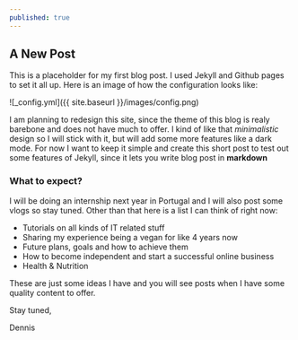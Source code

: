 ```yaml
---
published: true
---
```

## A New Post
This is a placeholder for my first blog post. I used Jekyll and Github pages to set it all up. Here is an image of how the configuration looks like:

![_config.yml]({{ site.baseurl }}/images/config.png)

I am planning to redesign this site, since the theme of this blog is realy barebone and does not have much to offer. I kind of like that _minimalistic_ design so I will stick with it, but will add some more features like a dark mode. For now I want to keep it simple and create this short post to test out some features of Jekyll, since it lets you write blog post in **markdown**
### What to expect?

I will be doing an internship next year in Portugal and I will also post some vlogs so stay tuned.
Other than that here is a list I can think of right now:

- Tutorials on all kinds of IT related stuff
- Sharing my experience being a vegan for like 4 years now
- Future plans, goals and how to achieve them
- How to become independent and start a successful online business
- Health & Nutrition

These are just some ideas I have and you will see posts when I have some quality content to offer.

Stay tuned,

Dennis
